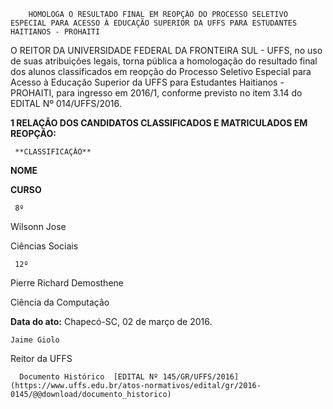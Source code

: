         HOMOLOGA O RESULTADO FINAL EM REOPÇÃO DO PROCESSO SELETIVO ESPECIAL PARA ACESSO À EDUCAÇÃO SUPERIOR DA UFFS PARA ESTUDANTES HAITIANOS - PROHAITI  

O REITOR DA UNIVERSIDADE FEDERAL DA FRONTEIRA SUL - UFFS, no uso de suas atribuições legais, torna pública a homologação do resultado final dos alunos classificados em reopção do Processo Seletivo Especial para Acesso à Educação Superior da UFFS para Estudantes Haitianos - PROHAITI, para ingresso em 2016/1, conforme previsto no item 3.14 do EDITAL Nº 014/UFFS/2016.

 **1 RELAÇÃO DOS CANDIDATOS CLASSIFICADOS E MATRICULADOS EM REOPÇÃO:**

     **CLASSIFICAÇÃO**

   **NOME**

   **CURSO**

     8º 

   Wilsonn Jose

   Ciências Sociais

     12º 

   Pierre Richard Demosthene

   Ciência da Computação

      

   **Data do ato:** Chapecó-SC, 02 de março de 2016.   
 

    Jaime Giolo   
 Reitor da UFFS 

      Documento Histórico  [EDITAL Nº 145/GR/UFFS/2016](https://www.uffs.edu.br/atos-normativos/edital/gr/2016-0145/@@download/documento_historico)     
      